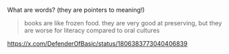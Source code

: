 
What are words? (they are pointers to meaning!)

> books are like frozen food. they are very good at preserving, but they are worse for literacy compared to oral cultures

https://x.com/DefenderOfBasic/status/1806383773040406839